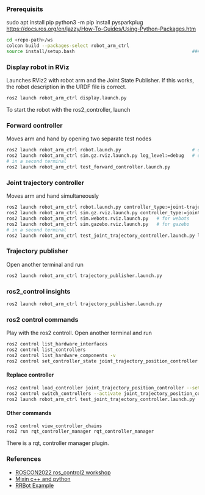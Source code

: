 ### Prerequisits

sudo apt install pip
python3 -m pip install pysparkplug
https://docs.ros.org/en/jazzy/How-To-Guides/Using-Python-Packages.htm

```sh
cd <repo-path>/ws
colcon build --packages-select robot_arm_ctrl
source install/setup.bash                                           ### always execute in new terminal
```

### Display robot in RViz

Launches RViz2 with robot arm and the Joint State Publisher.
If this works, the robot description in the URDF file is correct.

```sh
ros2 launch robot_arm_ctrl display.launch.py
```

To start the robot with the ros2_controller, launch

### Forward controller

Moves arm and hand by opening two separate test nodes

```sh
ros2 launch robot_arm_ctrl robot.launch.py                          # default: controller_type:=forward
ros2 launch robot_arm_ctrl sim.gz.rviz.launch.py log_level:=debug   # default: log_level:=info
# in a second terminal
ros2 launch robot_arm_ctrl test_forward_controller.launch.py
```

### Joint trajectory controller

Moves arm and hand simultaneously

```sh
ros2 launch robot_arm_ctrl robot.launch.py controller_type:=joint-trajectory log_level:=info
ros2 launch robot_arm_ctrl sim.gz.rviz.launch.py controller_type:=joint-trajectory log_level:=info
ros2 launch robot_arm_ctrl sim.webots.rviz.launch.py   # for webots
ros2 launch robot_arm_ctrl sim.gazebo.rviz.launch.py   # for gazebo
# in a second terminal
ros2 launch robot_arm_ctrl test_joint_trajectory_controller.launch.py log_level:=info
```

### Trajectory publisher

Open another terminal and run

```sh
ros2 launch robot_arm_ctrl trajectory_publisher.launch.py
```

### ros2_control insights

```sh
ros2 launch robot_arm_ctrl trajectory_publisher.launch.py
```

### ros2 control commands

Play with the ros2 controll. 
Open another terminal and run

```sh
ros2 control list_hardware_interfaces
ros2 control list_controllers
ros2 control list_hardware_components -v
ros2 control set_controller_state joint_trajectory_position_controller active
```

#### Replace controller

```sh
ros2 control load_controller joint_trajectory_position_controller --set-state inactive
ros2 control switch_controllers --activate joint_trajectory_position_controller --deactivate forward_position_controller
ros2 launch robot_arm_ctrl test_joint_trajectory_controller.launch.py
```

#### Other commands

```sh
ros2 control view_controller_chains
ros2 run rqt_controller_manager rqt_controller_manager 
```

There is a rqt, controller manager plugin.


### References

- [ROSCON2022 ros_control2 workshop](https://github.com/ros-controls/roscon2022_workshop)
- [Mixin c++ and python](https://roboticsbackend.com/ros2-package-for-both-python-and-cpp-nodes/)
- [RRBot Example](https://control.ros.org/master/doc/ros2_control_demos/example_1/doc/userdoc.html)